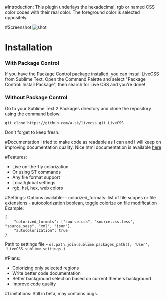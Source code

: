 #Introduction:
This plugin underlays the hexadecimal, rgb or named CSS color codes with their real color.
The foreground color is selected oppositely.

#Screenshot
![shot](http://i.imgur.com/HgGWH.png)

# Installation #

### With Package Control ###

If you have the [Package Control][package_control] package installed, you can install LiveCSS from Sublime Text. Open the Command Palette and select "Package Control: Install Package", then search for Live CSS and you're done!

### Without Package Control ###

Go to your Sublime Text 2 Packages directory and clone the repository using the command below:

    git clone https://github.com/a-sk/livecss.git LiveCSS

Don't forget to keep fresh.


#Documentation
I tried to make code as readable as I can and I will keep on improving documentation quality.
Nice html documentation is available [here][1]

#Features:
- Live on-the-fly colorization
- Or using ST commands
- Any file format support
- Local/global settings
- rgb, hsl, hex, web colors

#Settings:
Options available:
    - colorized_formats: list of file scopes or file extensions
    - autocolorization boolean, toggle colorize on file modification
 Example:
 
    {
        "colorized_formats": ["source.css", "source.css.less", "source.sass", "xml", "json"],
        "autocolorization": true
    }
    
Path to settings file - `os.path.join(sublime.packages_path(), 'User', 'LiveCSS.sublime-settings')`

#Plans:
- Colorizing only selected regions
- Write better code documentation
- Better background selection based on current theme's background
- Improve code quality

#Limitations:
Still in beta, may contains bugs.

[1]:http://livecss.readthedocs.org/en/latest/index.html
[package_control]: http://wbond.net/sublime_packages/package_control
